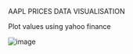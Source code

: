 AAPL PRICES DATA VISUALISATION

Plot values using yahoo finance

![image](https://user-images.githubusercontent.com/101909282/236653653-0132f4ab-6259-4395-8365-bccc8b75a8c7.png)
